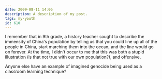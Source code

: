 ```yaml
---
date: 2009-08-11 14:06
description: A description of my post.
tags: my-youth
id: 610
---
```

I remember that in 9th grade, a history teacher sought to describe the immensity of China's population by telling us that you could line up all of the people in China, start marching them into the ocean, and the line would go on forever.  At the time, I didn't occur to me that this was both a stupid illustration (is that not true with our own population?), and offensive.  

Anyone else have an example of imagined genocide being used as a classroom learning technique?